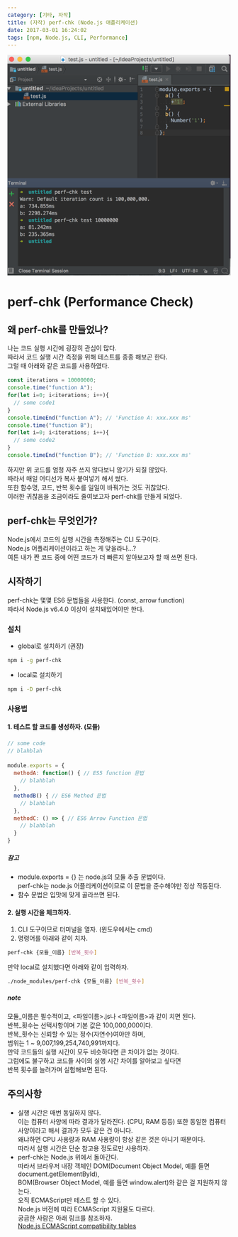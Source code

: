 ```yaml
---
category: [기타, 자작]
title: (자작) perf-chk (Node.js 애플리케이션)
date: 2017-03-01 16:24:02
tags: [npm, Node.js, CLI, Performance]
---
```

![](perf-chk/thumb.png)  

# perf-chk (Performance Check)
## 왜 perf-chk를 만들었나?
나는 코드 실행 시간에 굉장히 관심이 많다.  
따라서 코드 실행 시간 측정을 위해 테스트를 종종 해보곤 한다.  
그럴 때 아래와 같은 코드를 사용하였다.  
```javascript
const iterations = 10000000;
console.time("function A");
for(let i=0; i<iterations; i++){
  // some code1
}
console.timeEnd("function A"); // 'Function A: xxx.xxx ms'
console.time("function B");
for(let i=0; i<iterations; i++){
  // some code2
}
console.timeEnd("function B"); // 'Function B: xxx.xxx ms'
```
하지만 위 코드를 엄청 자주 쓰지 않다보니 암기가 되질 않았다.  
따라서 매일 어디선가 복사 붙여넣기 해서 썼다.  
또한 함수명, 코드, 반복 횟수를 일일이 바꿔가는 것도 귀찮았다.  
이러한 귀찮음을 조금이라도 줄여보고자 perf-chk를 만들게 되었다.

## perf-chk는 무엇인가?
Node.js에서 코드의 실행 시간을 측정해주는 CLI 도구이다.  
Node.js 어플리케이션이라고 하는 게 맞을라나...?  
여튼 내가 짠 코드 중에 어떤 코드가 더 빠른지 알아보고자 할 때 쓰면 된다.  

## 시작하기
perf-chk는 몇몇 ES6 문법들을 사용한다. (const, arrow function)  
따라서 Node.js v6.4.0 이상이 설치돼있어야만 한다.

### 설치
* global로 설치하기 (권장)
```bash
npm i -g perf-chk
```
* local로 설치하기  
```bash
npm i -D perf-chk
```

### 사용법
#### 1. 테스트 할 코드를 생성하자. (모듈) 
```javascript
// some code
// blahblah

module.exports = {
  methodA: function() { // ES5 function 문법
    // blahblah
  },
  methodB() { // ES6 Method 문법
    // blahblah
  },
  methodC: () => { // ES6 Arrow Function 문법
    // blahblah
  }
}
```
##### 참고
* module.exports = {} 는 node.js의 모듈 추출 문법이다.  
  perf-chk는 node.js 어플리케이션이므로 이 문법을 준수해야만 정상 작동된다.  
* 함수 문법은 입맛에 맞게 골라쓰면 된다.  

#### 2. 실행 시간을 체크하자.
1. CLI 도구이므로 터미널을 열자. (윈도우에서는 cmd)
2. 명령어를 아래와 같이 치자.  
```bash
perf-chk {모듈_이름} [반복_횟수]
```
만약 local로 설치했다면 아래와 같이 입력하자.  
```bash
./node_modules/perf-chk {모듈_이름} [반복_횟수]
```

##### note
모듈\_이름은 필수적이고, <파일이름>.js나 <파일이름>과 같이 치면 된다.  
반복\_횟수는 선택사항이며 기본 값은 100,000,000이다.  
반복\_횟수는 신뢰할 수 있는 정수(자연수)여야만 하며,  
범위는 1 ~ 9,007,199,254,740,991까지다.  
만약 코드들의 실행 시간이 모두 비슷하다면 큰 차이가 없는 것이다.  
그럼에도 불구하고 코드들 사이의 실행 시간 차이를 알아보고 싶다면  
반복 횟수를 늘려가며 실험해보면 된다.

## 주의사항
* 실행 시간은 매번 동일하지 않다.  
이는 컴퓨터 사양에 따라 결과가 달라진다. (CPU, RAM 등등)
또한 동일한 컴퓨터 사양이라고 해서 결과가 모두 같은 건 아니다.  
왜냐하면 CPU 사용량과 RAM 사용량이 항상 같은 것은 아니기 때문이다.  
따라서 실행 시간은 단순 참고용 정도로만 사용하자.  
* perf-chk는 Node.js 위에서 돌아간다.  
따라서 브라우저 내장 객체인 DOM(Document Object Model, 예를 들면 document.getElementById),  
BOM(Browser Object Model, 예를 들면 window.alert)와 같은 걸 지원하지 않는다.  
오직 ECMAScript만 테스트 할 수 있다.  
Node.js 버전에 따라 ECMAScript 지원율도 다르다.  
궁금한 사람은 아래 링크를 참조하자.  
[Node.js ECMAScript compatibility tables](http://node.green/)
